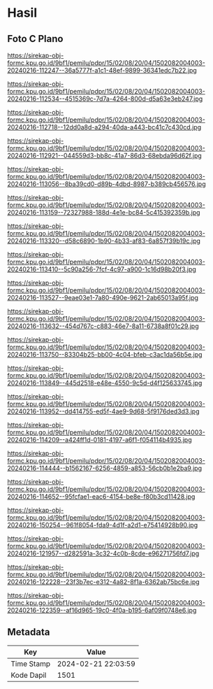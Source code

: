 # Hasil

## Foto C Plano

https://sirekap-obj-formc.kpu.go.id/9bf1/pemilu/pdpr/15/02/08/20/04/1502082004003-20240216-112247--36a5777f-a1c1-48ef-9899-36341edc7b22.jpg

https://sirekap-obj-formc.kpu.go.id/9bf1/pemilu/pdpr/15/02/08/20/04/1502082004003-20240216-112534--4515369c-7d7a-4264-800d-d5a63e3eb247.jpg

https://sirekap-obj-formc.kpu.go.id/9bf1/pemilu/pdpr/15/02/08/20/04/1502082004003-20240216-112718--12dd0a8d-a294-40da-a443-bc41c7c430cd.jpg

https://sirekap-obj-formc.kpu.go.id/9bf1/pemilu/pdpr/15/02/08/20/04/1502082004003-20240216-112921--044559d3-bb8c-41a7-86d3-68ebda96d62f.jpg

https://sirekap-obj-formc.kpu.go.id/9bf1/pemilu/pdpr/15/02/08/20/04/1502082004003-20240216-113056--8ba39cd0-d89b-4dbd-8987-b389cb456576.jpg

https://sirekap-obj-formc.kpu.go.id/9bf1/pemilu/pdpr/15/02/08/20/04/1502082004003-20240216-113159--72327988-188d-4e1e-bc84-5c415392359b.jpg

https://sirekap-obj-formc.kpu.go.id/9bf1/pemilu/pdpr/15/02/08/20/04/1502082004003-20240216-113320--d58c6890-1b90-4b33-af83-6a857f39b19c.jpg

https://sirekap-obj-formc.kpu.go.id/9bf1/pemilu/pdpr/15/02/08/20/04/1502082004003-20240216-113410--5c90a256-7fcf-4c97-a900-1c16d98b20f3.jpg

https://sirekap-obj-formc.kpu.go.id/9bf1/pemilu/pdpr/15/02/08/20/04/1502082004003-20240216-113527--9eae03e1-7a80-490e-9621-2ab65013a95f.jpg

https://sirekap-obj-formc.kpu.go.id/9bf1/pemilu/pdpr/15/02/08/20/04/1502082004003-20240216-113632--454d767c-c883-46e7-8a11-6738a8f01c29.jpg

https://sirekap-obj-formc.kpu.go.id/9bf1/pemilu/pdpr/15/02/08/20/04/1502082004003-20240216-113750--83304b25-bb00-4c04-bfeb-c3ac1da56b5e.jpg

https://sirekap-obj-formc.kpu.go.id/9bf1/pemilu/pdpr/15/02/08/20/04/1502082004003-20240216-113849--445d2518-e48e-4550-9c5d-d4f125633745.jpg

https://sirekap-obj-formc.kpu.go.id/9bf1/pemilu/pdpr/15/02/08/20/04/1502082004003-20240216-113952--dd414755-ed5f-4ae9-9d68-5f9176ded3d3.jpg

https://sirekap-obj-formc.kpu.go.id/9bf1/pemilu/pdpr/15/02/08/20/04/1502082004003-20240216-114209--a424ff1d-0181-4197-a6f1-f054114b4935.jpg

https://sirekap-obj-formc.kpu.go.id/9bf1/pemilu/pdpr/15/02/08/20/04/1502082004003-20240216-114444--b1562167-6256-4859-a853-56cb0b1e2ba9.jpg

https://sirekap-obj-formc.kpu.go.id/9bf1/pemilu/pdpr/15/02/08/20/04/1502082004003-20240216-114652--95fcfae1-eac6-4154-be8e-f80b3cd11428.jpg

https://sirekap-obj-formc.kpu.go.id/9bf1/pemilu/pdpr/15/02/08/20/04/1502082004003-20240216-150254--961f8054-fda9-4d1f-a2d1-e75414928b90.jpg

https://sirekap-obj-formc.kpu.go.id/9bf1/pemilu/pdpr/15/02/08/20/04/1502082004003-20240216-121957--d282591a-3c32-4c0b-8cde-e96271756fd7.jpg

https://sirekap-obj-formc.kpu.go.id/9bf1/pemilu/pdpr/15/02/08/20/04/1502082004003-20240216-122228--23f3b7ec-e312-4a82-8f1a-6362ab75bc6e.jpg

https://sirekap-obj-formc.kpu.go.id/9bf1/pemilu/pdpr/15/02/08/20/04/1502082004003-20240216-122359--af16d965-19c0-4f0a-b195-6af09f0748e6.jpg


## Metadata

| Key        | Value               |
| ---------- | ------------------- |
| Time Stamp | 2024-02-21 22:03:59 |
| Kode Dapil | 1501                |



